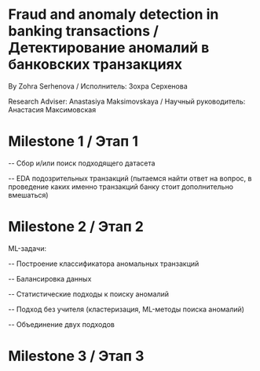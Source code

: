 # Fraud and anomaly detection in banking transactions / Детектирование аномалий в банковских транзакциях
By Zohra Serhenova / Исполнитель: Зохра Серхенова

Research Adviser: Anastasiya Maksimovskaya / Научный руководитель: Анастасия Максимовская

# Milestone 1 / Этап 1

-- Сбор и/или поиск подходящего датасета

-- EDA подозрительных транзакций (пытаемся найти ответ на вопрос, в проведение каких именно транзакций банку стоит дополнительно вмешаться)

# Milestone 2 / Этап 2

ML-задачи:

-- Построение классификатора аномальных транзакций

-- Балансировка данных

-- Статистические подходы к поиску аномалий

-- Подход без учителя (кластеризация, ML-методы поиска аномалий)

-- Объединение двух подходов

# Milestone 3 / Этап 3
